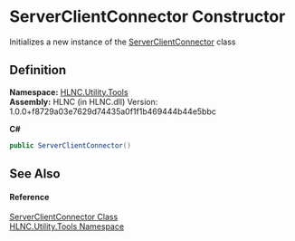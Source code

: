 # ServerClientConnector Constructor


Initializes a new instance of the <a href="T_HLNC_Utility_Tools_ServerClientConnector">ServerClientConnector</a> class



## Definition
**Namespace:** <a href="N_HLNC_Utility_Tools">HLNC.Utility.Tools</a>  
**Assembly:** HLNC (in HLNC.dll) Version: 1.0.0+f8729a03e7629d74435a0f1f1b469444b44e5bbc

**C#**
``` C#
public ServerClientConnector()
```



## See Also


#### Reference
<a href="T_HLNC_Utility_Tools_ServerClientConnector">ServerClientConnector Class</a>  
<a href="N_HLNC_Utility_Tools">HLNC.Utility.Tools Namespace</a>  
